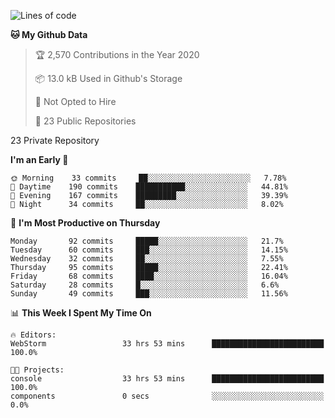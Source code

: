 
<!--START_SECTION:waka-->
![Lines of code](https://img.shields.io/badge/From%20Hello%20World%20I%27ve%20Written-3.9%20million%20lines%20of%20code-blue)

**🐱 My Github Data** 

> 🏆 2,570 Contributions in the Year 2020
 > 
> 📦 13.0 kB Used in Github's Storage 
 > 
> 🚫 Not Opted to Hire
 > 
> 📜 23 Public Repositories 
 > 
23 Private Repository 
 > 
**I'm an Early 🐤** 

```text
🌞 Morning    33 commits     ██░░░░░░░░░░░░░░░░░░░░░░░   7.78% 
🌆 Daytime    190 commits    ███████████░░░░░░░░░░░░░░   44.81% 
🌃 Evening    167 commits    █████████░░░░░░░░░░░░░░░░   39.39% 
🌙 Night      34 commits     ██░░░░░░░░░░░░░░░░░░░░░░░   8.02%

```
📅 **I'm Most Productive on Thursday** 

```text
Monday       92 commits     █████░░░░░░░░░░░░░░░░░░░░   21.7% 
Tuesday      60 commits     ███░░░░░░░░░░░░░░░░░░░░░░   14.15% 
Wednesday    32 commits     ██░░░░░░░░░░░░░░░░░░░░░░░   7.55% 
Thursday     95 commits     █████░░░░░░░░░░░░░░░░░░░░   22.41% 
Friday       68 commits     ████░░░░░░░░░░░░░░░░░░░░░   16.04% 
Saturday     28 commits     █░░░░░░░░░░░░░░░░░░░░░░░░   6.6% 
Sunday       49 commits     ███░░░░░░░░░░░░░░░░░░░░░░   11.56%

```


📊 **This Week I Spent My Time On** 

```text
🔥 Editors: 
WebStorm                 33 hrs 53 mins      █████████████████████████   100.0%

🐱‍💻 Projects: 
console                  33 hrs 53 mins      █████████████████████████   100.0% 
components               0 secs              ░░░░░░░░░░░░░░░░░░░░░░░░░   0.0%

```


<!--END_SECTION:waka-->
